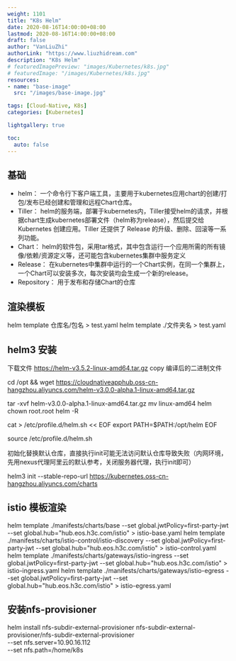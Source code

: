 ```yaml
---
weight: 1101
title: "K8s Helm"
date: 2020-08-16T14:00:00+08:00
lastmod: 2020-08-16T14:00:00+08:00
draft: false
author: "VanLiuZhi"
authorLink: "https://www.liuzhidream.com"
description: "K8s Helm"
# featuredImagePreview: "images/Kubernetes/k8s.jpg"
# featuredImage: "/images/Kubernetes/k8s.jpg"
resources:
- name: "base-image"
  src: "/images/base-image.jpg"

tags: [Cloud-Native, K8s]
categories: [Kubernetes] 

lightgallery: true

toc:
  auto: false
---
```




<!--more-->

## 基础

- helm：
一个命令行下客户端工具，主要用于kubernetes应用chart的创建/打包/发布已经创建和管理和远程Chart仓库。
- Tiller：
helm的服务端，部署于kubernetes内，Tiller接受helm的请求，并根据chart生成kubernetes部署文件（helm称为release），然后提交给 Kubernetes 创建应用。Tiller 还提供了 Release 的升级、删除、回滚等一系列功能。
- Chart： 
helm的软件包，采用tar格式，其中包含运行一个应用所需的所有镜像/依赖/资源定义等，还可能包含kubernetes集群中服务定义
- Release：
在kubernetes中集群中运行的一个Chart实例，在同一个集群上，一个Chart可以安装多次，每次安装均会生成一个新的release。
- Repository：
用于发布和存储Chart的仓库

## 渲染模板

helm template 仓库名/包名 > test.yaml 
helm template ./文件夹名 > test.yaml 

## helm3 安装

下载文件 https://helm-v3.5.2-linux-amd64.tar.gz copy 编译后的二进制文件

cd /opt && wget https://cloudnativeapphub.oss-cn-hangzhou.aliyuncs.com/helm-v3.0.0-alpha.1-linux-amd64.tar.gz

tar -xvf helm-v3.0.0-alpha.1-linux-amd64.tar.gz
mv linux-amd64 helm
chown root.root helm -R

cat > /etc/profile.d/helm.sh << EOF
export PATH=$PATH:/opt/helm
EOF

source /etc/profile.d/helm.sh

初始化替换默认仓库，直接执行init可能无法访问默认仓库导致失败（内网环境，先用nexus代理阿里云的默认参考，关闭服务器代理，执行init即可）

helm3 init --stable-repo-url https://kubernetes.oss-cn-hangzhou.aliyuncs.com/charts

## istio 模板渲染

helm template ./manifests/charts/base --set global.jwtPolicy=first-party-jwt --set global.hub="hub.eos.h3c.com/istio" > istio-base.yaml
helm template ./manifests/charts/istio-control/istio-discovery --set global.jwtPolicy=first-party-jwt --set global.hub="hub.eos.h3c.com/istio" > istio-control.yaml
helm template ./manifests/charts/gateways/istio-ingress --set global.jwtPolicy=first-party-jwt --set global.hub="hub.eos.h3c.com/istio" > istio-ingress.yaml
helm template ./manifests/charts/gateways/istio-egress --set global.jwtPolicy=first-party-jwt --set global.hub="hub.eos.h3c.com/istio" > istio-egress.yaml

## 安装nfs-provisioner

helm install nfs-subdir-external-provisioner nfs-subdir-external-provisioner/nfs-subdir-external-provisioner \
    --set nfs.server=10.90.16.112 \
    --set nfs.path=/home/k8s
